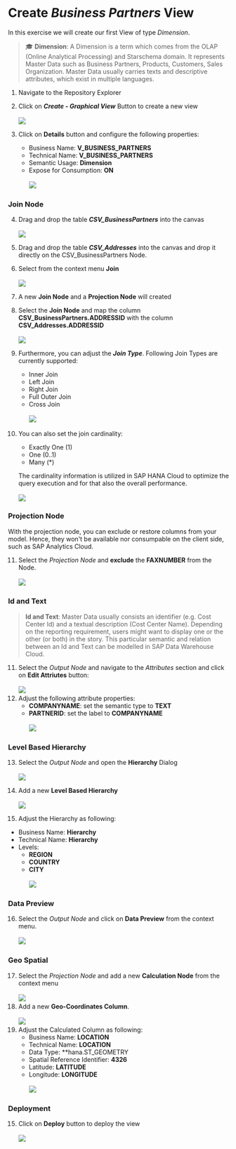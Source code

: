 
# Create <i>Business Partners</i> View
In this exercise we will create our first View of type *Dimension*. 
>:mortar_board: **Dimension**:
>A Dimension is a term which comes from the OLAP (Online Analytical Processing) and Starschema domain. It represents Master Data such as Business Partners, Products, Customers, Sales Organization. Master Data usually carries texts and descriptive attributes, which exist in multiple languages. 


1. Navigate to the Repository Explorer
2. Click on <b><i>Create - Graphical View</i></b> Button to create a new view
  <br><br>![](/exercises/ex1/images/create_in_repository_explorer.png)

3. Click on **Details** button and configure the following properties:
    - Business Name: <b>V_BUSINESS_PARTNERS</b>
    - Technical Name: <b>V_BUSINESS_PARTNERS</b>
    - Semantic Usage: <b>Dimension</b>
    - Expose for Consumption: <b>ON</b>
   <br><br>![](../images/create_business_partner_dimension_01.png)
   

### Join Node
4. Drag and drop the table <b><i>CSV_BusinessPartners</i></b> into the canvas
  <br><br>![](../images/create_business_partner_dimension_02.png) 
5. Drag and drop the table <b><i>CSV_Addresses</i></b> into the canvas and drop it directly on the CSV_BusinessPartners Node.
6. Select from the context menu <b>Join</b>
  <br><br>![](../images/create_business_partner_dimension_03.png)

7. A new <b>Join Node</b> and a <b>Projection Node</b> will created


8. Select the <b>Join Node</b> and map the column <b>CSV_BusinessPartners.ADDRESSID</b> with the column <b>CSV_Addresses.ADDRESSID</b>
  <br><br>![](../images/create_business_partner_dimension_04.png)

9. Furthermore, you can adjust the **<i>Join Type</i>**. Following Join Types are currently supported:
    - Inner Join
    - Left Join
    - Right Join
    - Full Outer Join 
    - Cross Join
      <br><br>![](../images/create_business_partner_dimension_18.png)

10. You can also set the join cardinality:
    - Exactly One (1)
    - One (0..1)
    - Many (*)
  
    The cardinality information is utilized in SAP HANA Cloud to optimize the query execution and for that also the overall performance.
    <br><br>![](../images/create_business_partner_dimension_17.png)

### Projection Node
With the projection node, you can exclude or restore columns from your model. Hence, they won't be available nor consumpable on the client side, such as SAP Analytics Cloud. 

11. Select the *Projection Node* and **exclude** the **FAXNUMBER** from the Node. 
 <br><br>![](../images/create_business_partner_dimension_19.png)

  
### Id and Text
>**Id and Text**: Master Data usually consists an identifier (e.g. Cost Center Id) and a textual description (Cost Center Name). Depending on the reporting requirement, users might want to display one or the other (or both) in the story. This particular semantic and relation between an Id and Text can be modelled in SAP Data Warehouse Cloud.

11. Select the <i>Output Node</i> and navigate to the <i>Attributes</i> section and click on <b>Edit Attriutes</b> button:
  <br><br>![](../images/create_business_partner_dimension_05.png)
12. Adjust the following attribute properties:
    - <b>COMPANYNAME</b>: set the semantic type to <b>TEXT</b>
    - <b>PARTNERID</b>: set the label to <b>COMPANYNAME</b>
  <br><br>![](../images/create_business_partner_dimension_06.png)

### Level Based Hierarchy
13. Select the *Output Node* and open the **Hierarchy** Dialog
  <br><br>![](../images/create_business_partner_dimension_07.png)
14. Add a new **Level Based Hierarchy**  
  <br>![](../images/create_business_partner_dimension_08.png)
  
15. Adjust the Hierarchy as following: 
   - Business Name: <b>Hierarchy</b>
   - Technical Name: <b>Hierarchy</b>
   - Levels: 
      - **REGION**
      - **COUNTRY**
      - **CITY**
  <br><br>![](../images/create_business_partner_dimension_09.png)
### Data Preview
16. Select the *Output Node* and click on **Data Preview** from the context menu.
  <br><br>![](../images/create_business_partner_dimension_10.png)
  
### Geo Spatial
17. Select the *Projection Node* and add a new **Calculation Node** from the context menu
  <br><br>![](../images/create_business_partner_dimension_11.png)
18. Add a new **Geo-Coordinates Column**.
  <br><br>![](../images/create_business_partner_dimension_12.png)
19. Adjust the Calculated Column as following:
    - Business Name: **LOCATION**
    - Technical Name: **LOCATION**
    - Data Type: **hana.ST_GEOMETRY
    - Spatial Reference Identifier: **4326**
    - Latitude: **LATITUDE**
    - Longitude: **LONGITUDE** 
  <br><br>![](../images/create_business_partner_dimension_13.png)

### Deployment
15. Click on <b>Deploy</b> button to deploy the view
  <br><br>![](../images/create_business_partner_dimension_15.png)
